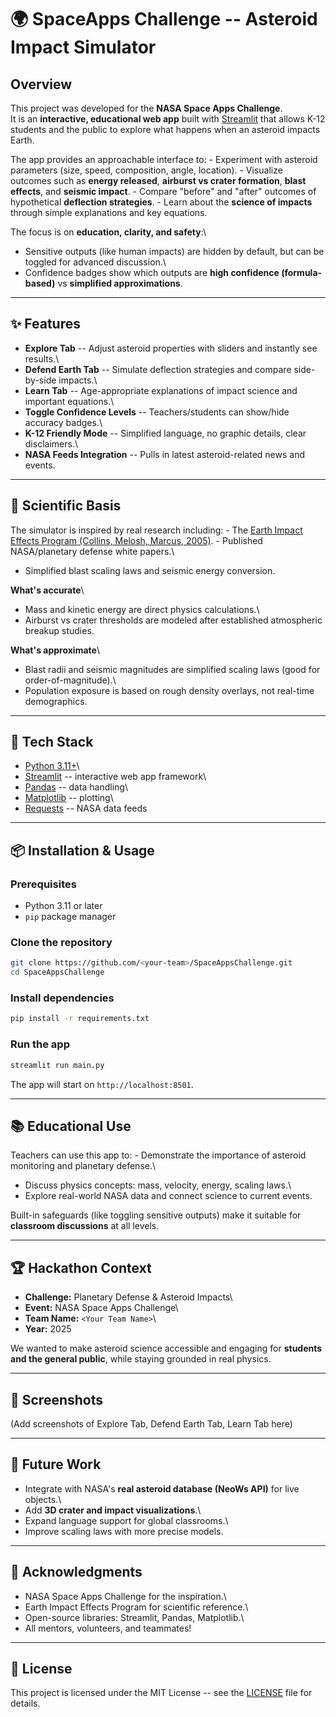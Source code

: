 # 🌍 SpaceApps Challenge -- Asteroid Impact Simulator

## Overview

This project was developed for the **NASA Space Apps Challenge**.\
It is an **interactive, educational web app** built with
[Streamlit](https://streamlit.io) that allows K-12 students and the
public to explore what happens when an asteroid impacts Earth.

The app provides an approachable interface to: - Experiment with
asteroid parameters (size, speed, composition, angle, location). -
Visualize outcomes such as **energy released**, **airburst vs crater
formation**, **blast effects**, and **seismic impact**. - Compare
"before" and "after" outcomes of hypothetical **deflection
strategies**. - Learn about the **science of impacts** through simple
explanations and key equations.

The focus is on **education, clarity, and safety**:\
- Sensitive outputs (like human impacts) are hidden by default, but can
be toggled for advanced discussion.\
- Confidence badges show which outputs are **high confidence
(formula-based)** vs **simplified approximations**.

------------------------------------------------------------------------

## ✨ Features

-   **Explore Tab** -- Adjust asteroid properties with sliders and
    instantly see results.\
-   **Defend Earth Tab** -- Simulate deflection strategies and compare
    side-by-side impacts.\
-   **Learn Tab** -- Age-appropriate explanations of impact science and
    important equations.\
-   **Toggle Confidence Levels** -- Teachers/students can show/hide
    accuracy badges.\
-   **K-12 Friendly Mode** -- Simplified language, no graphic details,
    clear disclaimers.\
-   **NASA Feeds Integration** -- Pulls in latest asteroid-related news
    and events.

------------------------------------------------------------------------

## 🧮 Scientific Basis

The simulator is inspired by real research including: - The [Earth
Impact Effects Program (Collins, Melosh, Marcus,
2005)](https://impact.ese.ic.ac.uk/ImpactEarth/). - Published
NASA/planetary defense white papers.\
- Simplified blast scaling laws and seismic energy conversion.

**What's accurate**\
- Mass and kinetic energy are direct physics calculations.\
- Airburst vs crater thresholds are modeled after established
atmospheric breakup studies.

**What's approximate**\
- Blast radii and seismic magnitudes are simplified scaling laws (good
for order-of-magnitude).\
- Population exposure is based on rough density overlays, not real-time
demographics.

------------------------------------------------------------------------

## 🚀 Tech Stack

-   [Python 3.11+](https://www.python.org/)\
-   [Streamlit](https://streamlit.io) -- interactive web app framework\
-   [Pandas](https://pandas.pydata.org/) -- data handling\
-   [Matplotlib](https://matplotlib.org/) -- plotting\
-   [Requests](https://docs.python-requests.org/) -- NASA data feeds

------------------------------------------------------------------------

## 📦 Installation & Usage

### Prerequisites

-   Python 3.11 or later
-   `pip` package manager

### Clone the repository

``` bash
git clone https://github.com/<your-team>/SpaceAppsChallenge.git
cd SpaceAppsChallenge
```

### Install dependencies

``` bash
pip install -r requirements.txt
```

### Run the app

``` bash
streamlit run main.py
```

The app will start on `http://localhost:8501`.

------------------------------------------------------------------------

## 📚 Educational Use

Teachers can use this app to: - Demonstrate the importance of asteroid
monitoring and planetary defense.\
- Discuss physics concepts: mass, velocity, energy, scaling laws.\
- Explore real-world NASA data and connect science to current events.

Built-in safeguards (like toggling sensitive outputs) make it suitable
for **classroom discussions** at all levels.

------------------------------------------------------------------------

## 🏆 Hackathon Context

-   **Challenge:** Planetary Defense & Asteroid Impacts\
-   **Event:** NASA Space Apps Challenge\
-   **Team Name:** `<Your Team Name>`\
-   **Year:** 2025

We wanted to make asteroid science accessible and engaging for
**students and the general public**, while staying grounded in real
physics.

------------------------------------------------------------------------

## 📸 Screenshots

(Add screenshots of Explore Tab, Defend Earth Tab, Learn Tab here)

------------------------------------------------------------------------

## 🔮 Future Work

-   Integrate with NASA's **real asteroid database (NeoWs API)** for
    live objects.\
-   Add **3D crater and impact visualizations**.\
-   Expand language support for global classrooms.\
-   Improve scaling laws with more precise models.

------------------------------------------------------------------------

## 🤝 Acknowledgments

-   NASA Space Apps Challenge for the inspiration.\
-   Earth Impact Effects Program for scientific reference.\
-   Open-source libraries: Streamlit, Pandas, Matplotlib.\
-   All mentors, volunteers, and teammates!

------------------------------------------------------------------------

## 📜 License

This project is licensed under the MIT License -- see the
[LICENSE](LICENSE) file for details.
